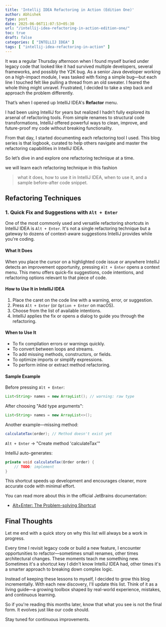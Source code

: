 ```yaml
---
title: 'Intellij IDEA Refactoring in Action (Edition One)'
author: Abhishek
type: post
date: 2025-06-06T11:07:53+05:30
url: "/intellij-idea-refactoring-in-action-edition-one/"
toc: true
draft: false
categories: [ "INTELLIJ IDEA" ]
tags: [ "intellij-idea-refactoring-in-action" ]
---
```


It was a regular Thursday afternoon when I found myself buried under legacy code that looked like it had survived
multiple developers, several frameworks, and possibly the Y2K bug. As a senior Java developer working on a high-impact
module, I was tasked with fixing a simple bug—but each line I touched felt like pulling a thread from an old sweater. I
feared the whole thing might unravel. Frustrated, I decided to take a step back and approach the problem differently.

That’s when I opened up IntelliJ IDEA's **Refactor** menu.

I had been using IntelliJ for years but realized I hadn’t fully explored its arsenal of refactoring tools. From simple
renames to structural code transformations, IntelliJ offered powerful ways to clean, improve, and future-proof my code
without breaking functionality.

From that day, I started documenting each refactoring tool I used. This blog series is that logbook, curated to help
others navigate and master the refactoring capabilities in IntelliJ IDEA.

So let’s dive in and explore one refactoring technique at a time.

we will learn each refactoring technique in this fashion

> what it does, how to use it in IntelliJ IDEA, when to use it, and a sample before-after code
> snippet.

## Refactoring Techniques

### 1. Quick Fix and Suggestions with `Alt + Enter`

One of the most commonly used and versatile refactoring shortcuts in IntelliJ IDEA is `Alt + Enter`. It's not a single
refactoring technique but a gateway to dozens of context-aware suggestions IntelliJ provides while you're coding.

#### What It Does

When you place the cursor on a highlighted code issue or anywhere IntelliJ detects an improvement opportunity, pressing
`Alt + Enter` opens a context menu. This menu offers quick-fix suggestions, code intentions, and refactoring options
relevant to that piece of code.

#### How to Use It in IntelliJ IDEA

1. Place the caret on the code line with a warning, error, or suggestion.
2. Press `Alt + Enter` (or `Option + Enter` on macOS).
3. Choose from the list of available intentions.
4. IntelliJ applies the fix or opens a dialog to guide you through the refactoring.

#### When to Use It

* To fix compilation errors or warnings quickly.
* To convert between loops and streams.
* To add missing methods, constructors, or fields.
* To optimize imports or simplify expressions.
* To perform inline or extract method refactoring.

#### Sample Example

Before pressing `Alt + Enter`:

```java
List<String> names = new ArrayList(); // warning: raw type
```

After choosing "Add type arguments":

```java
List<String> names = new ArrayList<>();
```

Another example—missing method:

```java
calculateTax(order); // Method doesn't exist yet
```

`Alt + Enter` → "Create method 'calculateTax'"

IntelliJ auto-generates:

```java
private void calculateTax(Order order) {
    // TODO: implement
}
```

This shortcut speeds up development and encourages cleaner, more accurate code with minimal effort.

You can read more about this in the official JetBrains documentation:

* [Alt+Enter: The Problem-solving Shortcut](https://blog.jetbrains.com/idea/2020/08/alt-enter-the-problem-solving-shortcut/)

## Final Thoughts

Let me end with a quick story on why this list will always be a work in progress.

Every time I revisit legacy code or build a new feature, I encounter opportunities to refactor—sometimes small renames,
other times architectural changes. These moments teach me something new. Sometimes it's a shortcut key I didn't know
IntelliJ IDEA had, other times it's a smarter approach to breaking down complex logic.

Instead of keeping these lessons to myself, I decided to grow this blog incrementally. With each new discovery, I'll
update this list. Think of it as a living guide—a growing toolbox shaped by real-world experience, mistakes, and
continuous learning.

So if you're reading this months later, know that what you see is not the final form. It evolves just like our code
should.

Stay tuned for continuous improvements.
